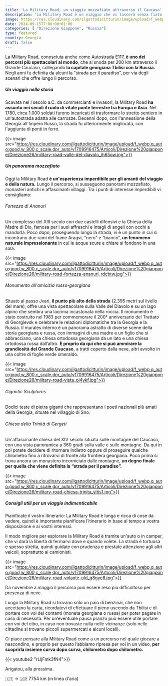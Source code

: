 ```yaml
---
title: 'La Military Road, un viaggio mozzafiato attraverso il Caucaso'
description: 'La Military Road è un viaggio che vi lascerà senza fiato. Preparatevi a vivere un''esperienza indimenticabile tra le meraviglie del Caucaso.'
image: https://res.cloudinary.com/ilgattodicitturin/image/upload/f_webp,q_auto:good,w_800,c_scale,dpr_auto/c_crop,ar_16:9/v1726482841/Articoli/Direzione%20giappone/Direzione26/military-road-mai-soli_eupptz.jpg
date: 2024-09-15T7:00:00+01:00
categories: [ "Direzione Giappone", "Russia"]
type: featured  
country: Georgia 
draft: false
---
```


La Military Road, conosciuta anche come Autostrada E117, **è uno dei percorsi più spettacolari al mondo**, che si snoda per 200 km attraverso il Grande Caucaso, collegando **la capitale georgiana Tbilisi con la Russia.** Negli anni fu definita da alcuni la “strada per il paradiso”, per via degli scenari che offre lungo il percorso. 

##### Un viaggio nella storia

Scavata nel I secolo a.C. da commercianti e invasori, la Military Road **ha assunto nei secoli il ruolo di vitale ponte terrestre tra Europa e Asia**. Nel 1780, circa 1.000 soldati furono incaricati di trasformare lo stretto sentiero in un'autostrada adatta alle carrozze. Decenni dopo, con l'annessione della Georgia all'Impero Russo, la strada fu ulteriormente migliorata, con l'aggiunta di ponti in ferro.

{{< image src="https://res.cloudinary.com/ilgattodicitturin/image/upload/f_webp,q_auto:good,w_800,c_scale,dpr_auto/v1709916475/Articoli/Direzione%20giappone/Direzione26/military-road-valle-del-diavolo_ih65ow.jpg">}} 

##### Un panorama mozzafiato

Oggi la Military Road **è un'esperienza imperdibile per gli amanti del viaggio e della natura.** Lungo il percorso, si susseguono panorami mozzafiato, monasteri antichi e affascinanti villaggi. Tra i punti di interesse imperdibili vi consigliamo:

###### Fortezza di Ananuri

Un complesso del XIII secolo con due castelli difensivi e la Chiesa della Madre di Dio, famosa per i suoi affreschi e intagli di angeli con occhi a mandorla. Poco dopo, proseguendo lungo la strada, vi è un punto in cui si incontrano due rami del fiume Aragvi, "nero" e “bianco”, **un fenomeno naturale impressionante** in cui le acque scure e chiare si fondono in una sola.

{{< image src="https://res.cloudinary.com/ilgattodicitturin/image/upload/f_webp,q_auto:good,w_800,c_scale,dpr_auto/v1709916475/Articoli/Direzione%20giappone/Direzione26/military-road-fortezza-ananuri_rdcbtw.jpg">}} 

######  Monumento all'amicizia russo-georgiana

Situato al passo Jvari, **il punto più alto della strada** (2.395 metri sul livello del mare), offre una vista spettacolare sulla Valle del Diavolo e su un lago alpino che sembra una lacrima incastonata nella roccia. Il monumento è stato costruito nel 1983 per commemorare il 200° anniversario del Trattato di Georgievsk e celebrare le relazioni diplomatiche tra la Georgia e la Russia. Il murales interno è un panorama astratto di diverse scene della storia georgiana e russa, con immagini di una madre e un figlio che si abbracciano, una chiesa ortodossa georgiana da un lato e una chiesa ortodossa russa dall’altro. **È proprio da qui che si può ammirare la grandiosità del Grande Caucaso**, a tratti coperto dalla neve, altri avvolto in una coltre di foglie verde smeraldo.

{{< image src="https://res.cloudinary.com/ilgattodicitturin/image/upload/f_webp,q_auto:good,w_800,c_scale,dpr_auto/v1709916475/Articoli/Direzione%20giappone/Direzione26/military-road-vista_oj4ykf.jpg">}} 

###### Gigantic Sculptures

Dodici teste di pietra giganti che rappresentano i poeti nazionali più amati della Georgia, situate nel villaggio di Sno.

######  Chiesa della Trinità di Gergeti

Un'affascinante chiesa del XIV secolo situata sulle montagne del Caucaso, con una vista panoramica a 360 gradi sulla valle e sulle montagne. Da qui in poi potete decidere di ritornare indietro oppure di proseguire qualche chilometro fino a ritrovarvi di fronte alla frontiera georgiana. Poco prima si trova ancora un monastero incorniciato dalle montagne, **un degno finale per quella che viene definita la “strada per il paradiso”.**

{{< image src="https://res.cloudinary.com/ilgattodicitturin/image/upload/f_webp,q_auto:good,w_800,c_scale,dpr_auto/v1709916475/Articoli/Direzione%20giappone/Direzione26/military-road-chiesa-trinita_yltis1.jpg">}} 

##### Consigli utili per un viaggio indimenticabile

Pianificate il vostro itinerario: La Military Road è lunga e ricca di cose da vedere, quindi è importante pianificare l’itinerario in base al tempo a vostra disposizione e ai vostri interessi.

Il modo migliore per esplorare la Military Road è tramite un'auto o in camper, che vi darà la libertà di fermarvi dove e quando volete.
La strada è tortuosa e spesso stretta, quindi guidate con prudenza e prestate attenzione agli altri veicoli, soprattutto ai camionisti.

{{< image src="https://res.cloudinary.com/ilgattodicitturin/image/upload/f_webp,q_auto:good,w_800,c_scale,dpr_auto/v1709916475/Articoli/Direzione%20giappone/Direzione26/military-road-volante-old_g8gye8.jpg">}} 

Da novembre a maggio il percorso può essere reso più difficoltoso per presenza di neve.

Lungo la Military Road si trovano solo un paio di benzinai, che non accettano la carta, ricordatevi di effettuare il pieno uscendo da Tbilisi e di portare con voi dei contanti (moneta georgiana o russa) per poter pagare in caso di necessità.
Per un’eventuale pausa pranzo può essere utile portare con voi del cibo, in caso non trovaste nulla nelle vicinanze (solo nelle cittadine si trovano piccoli supermercati e alcuni locali).

Ci piace pensare alla Military Road come a un percorso nel quale giocare a nascondino, e proprio per questo l’abbiamo ripresa per voi in un video, **per scoprirla insieme curva dopo curva, chilometro dopo chilometro.** 

{{< youtube2 "rLljFmk3fN4">}}

Arigatou, alla prossima.

🇮🇹 → 🇯🇵 7754 km (in linea d'aria)
